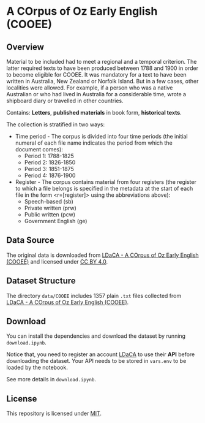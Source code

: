 # A COrpus of Oz Early English (COOEE)

## Overview

Material to be included had to meet a regional and a temporal criterion. The latter required texts to have been produced between 1788 and 1900 in order to become eligible for COOEE. It was mandatory for a text to have been written in Australia, New Zealand or Norfolk Island. But in a few cases, other localities were allowed. For example, if a person who was a native Australian or who had lived in Australia for a considerable time, wrote a shipboard diary or travelled in other countries. 

Contains: **Letters**, **published materials** in book form, **historical texts**. 

The collection is stratified in two ways: 

- Time period - The corpus is divided into four time periods (the initial numeral of each file name indicates the period from which the document comes): 
  - Period 1: 1788-1825 
  - Period 2: 1826-1850 
  - Period 3: 1851-1875 
  - Period 4: 1876-1900 
- Register - The corpus contains material from four registers (the register to which a file belongs is specified in the metadata at the start of each file in the form <r=[register]> using the abbreviations above):
  - Speech-based (sb)
  - Private written (prw)
  - Public written (pcw)
  - Government English (ge)

## Data Source

The original data is downloaded from [LDaCA - A COrpus of Oz Early English (COOEE)](https://data.ldaca.edu.au/collection?id=arcp%3A%2F%2Fname%2Cdoi10.26180%252F23961609&_crateId=arcp%3A%2F%2Fname%2Cdoi10.26180%252F23961609) and licensed under [CC BY 4.0]().

## Dataset Structure

The directory `data/COOEE` includes 1357 plain `.txt` files collected from [LDaCA - A COrpus of Oz Early English (COOEE)](https://data.ldaca.edu.au/collection?id=arcp%3A%2F%2Fname%2Cdoi10.26180%252F23961609&_crateId=arcp%3A%2F%2Fname%2Cdoi10.26180%252F23961609).

## Download

You can install the dependencies and download the dataset by running `download.ipynb`.

Notice that, you need to register an account [LDaCA](https://data.ldaca.edu.au/) to use their **API** before downloading the dataset. Your API needs to be stored in `vars.env` to be loaded by the notebook.

See more details in `download.ipynb`.

## License

This repository is licensed under [MIT](https://opensource.org/license/mit).
